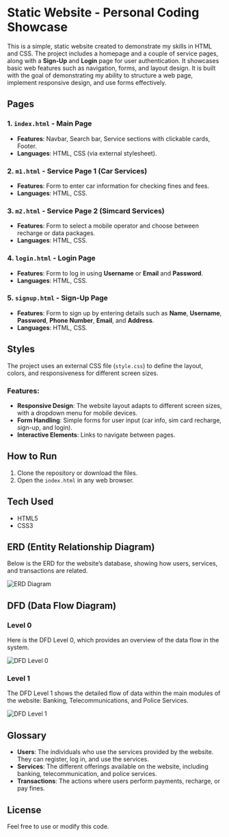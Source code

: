 # Static Website - Personal Coding Showcase

This is a simple, static website created to demonstrate my skills in HTML and CSS. The project includes a homepage and a couple of service pages, along with a **Sign-Up** and **Login** page for user authentication. It showcases basic web features such as navigation, forms, and layout design. It is built with the goal of demonstrating my ability to structure a web page, implement responsive design, and use forms effectively.

## Pages

### 1. `index.html` - Main Page
- **Features**: Navbar, Search bar, Service sections with clickable cards, Footer.
- **Languages**: HTML, CSS (via external stylesheet).

### 2. `m1.html` - Service Page 1 (Car Services)
- **Features**: Form to enter car information for checking fines and fees.
- **Languages**: HTML, CSS.

### 3. `m2.html` - Service Page 2 (Simcard Services)
- **Features**: Form to select a mobile operator and choose between recharge or data packages.
- **Languages**: HTML, CSS.

### 4. `login.html` - Login Page
- **Features**: Form to log in using **Username** or **Email** and **Password**.
- **Languages**: HTML, CSS.

### 5. `signup.html` - Sign-Up Page
- **Features**: Form to sign up by entering details such as **Name**, **Username**, **Password**, **Phone Number**, **Email**, and **Address**.
- **Languages**: HTML, CSS.

## Styles
The project uses an external CSS file (`style.css`) to define the layout, colors, and responsiveness for different screen sizes.

### Features:
- **Responsive Design**: The website layout adapts to different screen sizes, with a dropdown menu for mobile devices.
- **Form Handling**: Simple forms for user input (car info, sim card recharge, sign-up, and login).
- **Interactive Elements**: Links to navigate between pages.

## How to Run
1. Clone the repository or download the files.
2. Open the `index.html` in any web browser.

## Tech Used
- HTML5
- CSS3

## ERD (Entity Relationship Diagram)
Below is the ERD for the website’s database, showing how users, services, and transactions are related.

![ERD Diagram](path_to_your_erd_image_file.png)  <!-- Replace with your ERD image file -->

## DFD (Data Flow Diagram)

### Level 0
Here is the DFD Level 0, which provides an overview of the data flow in the system.

![DFD Level 0](path_to_your_dfd_level_0_image_file.png)  <!-- Replace with your DFD Level 0 image file -->

### Level 1
The DFD Level 1 shows the detailed flow of data within the main modules of the website: Banking, Telecommunications, and Police Services.

![DFD Level 1](path_to_your_dfd_level_1_image_file.png)  <!-- Replace with your DFD Level 1 image file -->

## Glossary
- **Users**: The individuals who use the services provided by the website. They can register, log in, and use the services.
- **Services**: The different offerings available on the website, including banking, telecommunication, and police services.
- **Transactions**: The actions where users perform payments, recharge, or pay fines.

## License
Feel free to use or modify this code.
